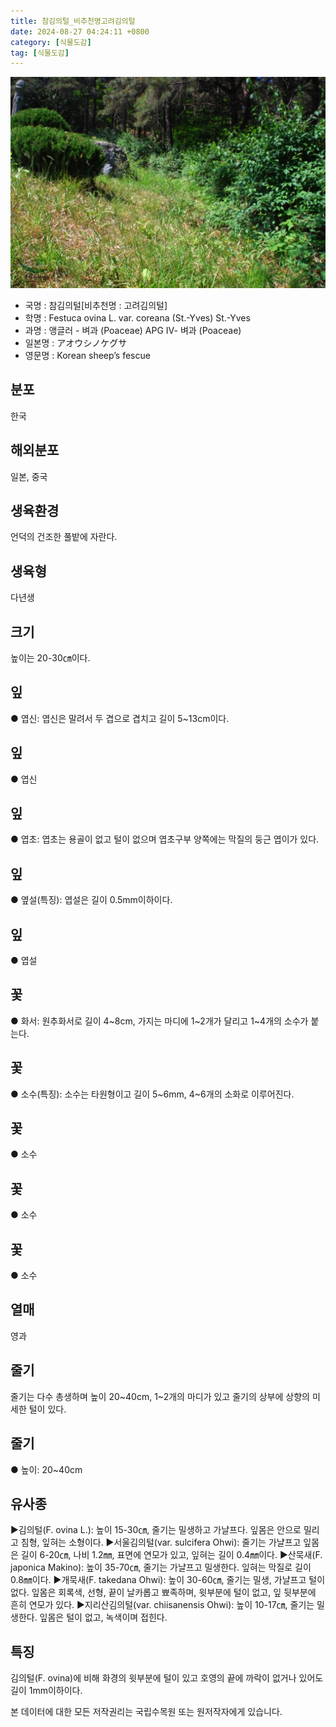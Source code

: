 ```yaml
---
title: 참김의털_비추천명고려김의털
date: 2024-08-27 04:24:11 +0800
category: [식물도감]
tag: [식물도감]
---
```




![참김의털[비추천명 : 고려김의털]](/assets/img/fileUpload/plants/basic/Gramineae/Festuca/14488/14488_1_th2.jpg)
- 국명 : 참김의털[비추천명 : 고려김의털]
- 학명 : Festuca ovina L. var. coreana (St.-Yves) St.-Yves
- 과명 : 앵글러 - 벼과 (Poaceae) APG Ⅳ- 벼과 (Poaceae)
- 일본명 : アオウシノケグサ
- 영문명 : Korean sheep’s fescue


## 분포
한국
## 해외분포
일본, 중국
## 생육환경
언덕의 건조한 풀밭에 자란다.
## 생육형
다년생
## 크기
높이는 20-30㎝이다.
## 잎
● 엽신: 엽신은 말려서 두 겹으로 겹치고 길이 5~13cm이다.
## 잎
● 엽신
## 잎
● 엽초: 엽초는 용골이 없고 털이 없으며 엽초구부 양쪽에는 막질의 둥근 엽이가 있다.
## 잎
● 옆설(특징): 엽설은 길이 0.5mm이하이다.
## 잎
● 엽설
## 꽃
● 화서: 원추화서로 길이 4~8cm, 가지는 마디에 1~2개가 달리고 1~4개의 소수가 붙는다.
## 꽃
● 소수(특징): 소수는 타원형이고 길이 5~6mm, 4~6개의 소화로 이루어진다.
## 꽃
● 소수
## 꽃
● 소수
## 꽃
● 소수
## 열매
영과
## 줄기
줄기는 다수 총생하며 높이 20~40cm, 1~2개의 마디가 있고 줄기의 상부에 상향의 미세한 털이 있다.
## 줄기
● 높이: 20~40cm
## 유사종
▶김의털(F. ovina L.): 높이 15-30㎝, 줄기는 밀생하고 가냘프다. 잎몸은 안으로 밀리고 침형, 잎혀는 소형이다. 
▶서울김의털(var. sulcifera Ohwi): 줄기는 가냘프고 잎몸은 길이 6-20㎝, 나비 1.2㎜, 표면에 연모가 있고, 잎혀는 길이 0.4㎜이다.
▶산묵새(F. japonica Makino): 높이 35-70㎝, 줄기는 가냘프고 밀생한다. 잎혀는 막질로 길이 0.8㎜이다. 
▶개묵새(F. takedana Ohwi): 높이 30-60㎝, 줄기는 밀생, 가냘프고 털이 없다. 잎몸은 회록색, 선형, 끝이 날카롭고 뾰족하며, 윗부분에 털이 없고, 잎 뒷부분에 흔히 연모가 있다. 
▶지리산김의털(var. chiisanensis Ohwi): 높이 10-17㎝, 줄기는 밀생한다. 잎몸은 털이 없고, 녹색이며 접힌다.
## 특징
김의털(F. ovina)에 비해 화경의 윗부분에 털이 있고 호영의 끝에 까락이 없거나 있어도 길이 1mm이하이다.






본 데이터에 대한 모든 저작권리는 국립수목원 또는 원저작자에게 있습니다.

